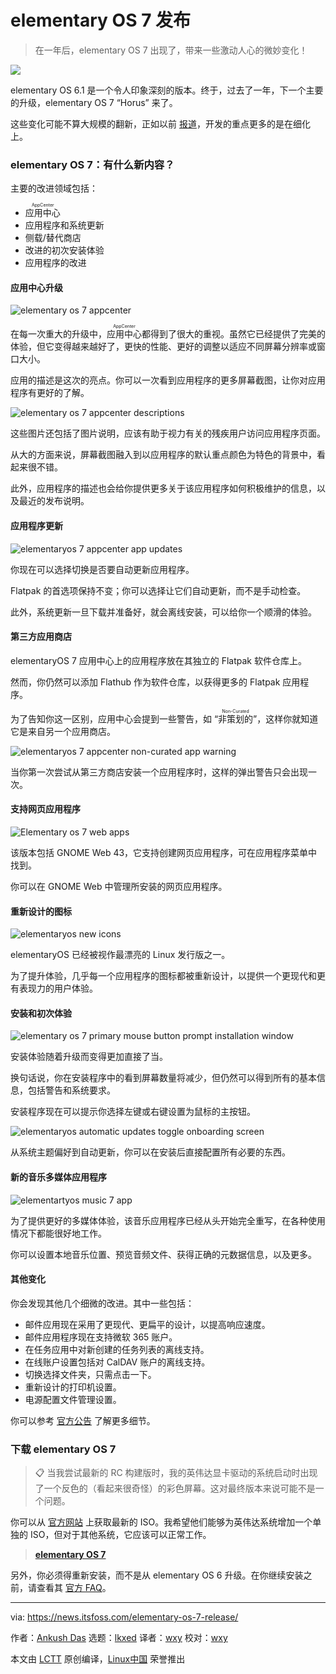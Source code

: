 [#]: subject: "elementary OS 7 is a Modest Upgrade With Useful Changes"
[#]: via: "https://news.itsfoss.com/elementary-os-7-release/"
[#]: author: "Ankush Das https://news.itsfoss.com/author/ankush/"
[#]: collector: "lkxed"
[#]: translator: "wxy"
[#]: reviewer: "wxy"
[#]: publisher: "wxy"
[#]: url: "https://linux.cn/article-15506-1.html"

elementary OS 7 发布
======

> 在一年后，elementary OS 7 出现了，带来一些激动人心的微妙变化！

![][0]

elementary OS 6.1 是一个令人印象深刻的版本。终于，过去了一年，下一个主要的升级，elementary OS 7 “Horus” 来了。

这些变化可能不算大规模的翻新，正如以前 [报道][2]，开发的重点更多的是在细化上。

### elementary OS 7：有什么新内容？

主要的改进领域包括：

- <ruby>应用中心<rt>AppCenter</rt></ruby>
- 应用程序和系统更新
- 侧载/替代商店
- 改进的初次安装体验
- 应用程序的改进

#### 应用中心升级

![elementary os 7 appcenter][3]

在每一次重大的升级中，<ruby>应用中心<rt>AppCenter</rt></ruby>都得到了很大的重视。虽然它已经提供了完美的体验，但它变得越来越好了，更快的性能、更好的调整以适应不同屏幕分辨率或窗口大小。

应用的描述是这次的亮点。你可以一次看到应用程序的更多屏幕截图，让你对应用程序有更好的了解。

![elementary os 7 appcenter descriptions][4]

这些图片还包括了图片说明，应该有助于视力有关的残疾用户访问应用程序页面。

从大的方面来说，屏幕截图融入到以应用程序的默认重点颜色为特色的背景中，看起来很不错。

此外，应用程序的描述也会给你提供更多关于该应用程序如何积极维护的信息，以及最近的发布说明。

#### 应用程序更新

![elementaryos 7 appcenter app updates][5]

你现在可以选择切换是否要自动更新应用程序。

Flatpak 的首选项保持不变；你可以选择让它们自动更新，而不是手动检查。

此外，系统更新一旦下载并准备好，就会离线安装，可以给你一个顺滑的体验。

#### 第三方应用商店

elementaryOS 7 应用中心上的应用程序放在其独立的 Flatpak 软件仓库上。

然而，你仍然可以添加 Flathub 作为软件仓库，以获得更多的 Flatpak 应用程序。

为了告知你这一区别，应用中心会提到一些警告，如 “<ruby>非策划的<rt>Non-Curated</rt></ruby>”，这样你就知道它是来自另一个应用商店。

![elementaryos 7 appcenter non-curated app warning][6]

当你第一次尝试从第三方商店安装一个应用程序时，这样的弹出警告只会出现一次。

#### 支持网页应用程序

![Elementary os 7 web apps][7]

该版本包括 GNOME Web 43，它支持创建网页应用程序，可在应用程序菜单中找到。

你可以在 GNOME Web 中管理所安装的网页应用程序。

#### 重新设计的图标

![elementaryos new icons][8]

elementaryOS 已经被视作最漂亮的 Linux 发行版之一。

为了提升体验，几乎每一个应用程序的图标都被重新设计，以提供一个更现代和更有表现力的用户体验。

#### 安装和初次体验

![elementary os 7 primary mouse button prompt installation window][9]

安装体验随着升级而变得更加直接了当。

换句话说，你在安装程序中的看到屏幕数量将减少，但仍然可以得到所有的基本信息，包括警告和系统要求。

安装程序现在可以提示你选择左键或右键设置为鼠标的主按钮。

![elementaryos automatic updates toggle onboarding screen][10]

从系统主题偏好到自动更新，你可以在安装后直接配置所有必要的东西。

#### 新的音乐多媒体应用程序

![elementartyos music 7 app][11]

为了提供更好的多媒体体验，该音乐应用程序已经从头开始完全重写，在各种使用情况下都能很好地工作。

你可以设置本地音乐位置、预览音频文件、获得正确的元数据信息，以及更多。

#### 其他变化

你会发现其他几个细微的改进。其中一些包括：

- 邮件应用现在采用了更现代、更扁平的设计，以提高响应速度。
- 邮件应用程序现在支持微软 365 账户。
- 在任务应用中对新创建的任务列表的离线支持。
- 在线账户设置包括对 CalDAV 账户的离线支持。
- 切换选择文件夹，只需点击一下。
- 重新设计的打印机设置。
- 电源配置文件管理设置。

你可以参考 [官方公告][12] 了解更多细节。

### 下载 elementary OS 7

> 📋 当我尝试最新的 RC 构建版时，我的英伟达显卡驱动的系统启动时出现了一个反色的（看起来很奇怪）的彩色屏幕。这对最终版本来说可能不是一个问题。

你可以从 [官方网站][13] 上获取最新的 ISO。我希望他们能够为英伟达系统增加一个单独的 ISO，但对于其他系统，它应该可以正常工作。

> **[elementary OS 7][13]**

另外，你必须得重新安装，而不是从 elementary OS 6 升级。在你继续安装之前，请查看其 [官方 FAQ][14]。

--------------------------------------------------------------------------------

via: https://news.itsfoss.com/elementary-os-7-release/

作者：[Ankush Das][a]
选题：[lkxed][b]
译者：[wxy](https://github.com/wxy)
校对：[wxy](https://github.com/wxy)

本文由 [LCTT](https://github.com/LCTT/TranslateProject) 原创编译，[Linux中国](https://linux.cn/) 荣誉推出

[a]: https://news.itsfoss.com/author/ankush/
[b]: https://github.com/lkxed
[1]: https://news.itsfoss.com/content/images/size/w2000/2023/01/elementary-os-7-release-ft.png
[2]: https://news.itsfoss.com/elementary-os-7-dev-updates/
[3]: https://news.itsfoss.com/content/images/2023/01/appcenter-responsive.jpg
[4]: https://news.itsfoss.com/content/images/2023/01/appcenter-appinfo.png
[5]: https://news.itsfoss.com/content/images/2023/01/appcenter-updates.png
[6]: https://news.itsfoss.com/content/images/2023/01/appcenter-sideload.png
[7]: https://news.itsfoss.com/content/images/2023/01/web-apps.png
[8]: https://news.itsfoss.com/content/images/2023/01/icons-apps.png
[9]: https://news.itsfoss.com/content/images/2023/01/initialsetup-lefthand-elementaryos.png
[10]: https://news.itsfoss.com/content/images/2023/01/onboarding-updates.png
[11]: https://news.itsfoss.com/content/images/2023/01/elementary-music.jpg
[12]: https://blog.elementary.io/os-7-available-now/
[13]: https://elementary.io
[14]: https://github.com/elementary/os/wiki/OS-7-Horus-FAQ
[0]: https://img.linux.net.cn/data/attachment/album/202302/03/171644noopjnzno5z4en2p.jpg